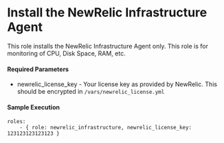 # Install the NewRelic Infrastructure Agent
This role installs the NewRelic Infrastructure Agent only.  This role is for monitoring of CPU, Disk Space, RAM, etc.

#### Required Parameters
* newrelic_license_key - Your license key as provided by NewRelic.  This should be encrypted in `/vars/newrelic_license.yml`

#### Sample Execution
```
roles:
    - { role: newrelic_infrastructure, newrelic_license_key: 123123123123123 }
 ```

